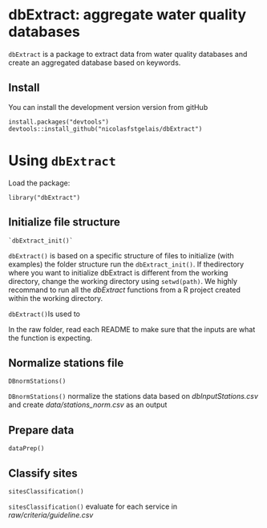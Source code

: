 # dbExtract: aggregate water quality databases
 `dbExtract` is a package to extract data from water quality databases and create an aggregated database based on keywords.

 ## Install

 You can install the development version version from gitHub

 ```{r eval=FALSE}
 install.packages("devtools")
 devtools::install_github("nicolasfstgelais/dbExtract")
 ```
 # Using `dbExtract`

 Load the package:

 ```{r}
 library("dbExtract")
 ```
## Initialize  file structure
 ```{r}
 `dbExtract_init()`
 ```
`dbExtract()` is based on a specific structure of files to initialize (with examples) the folder structure run the `dbExtract_init()`.
If thedirectory where you want to initialize dbExtract is different from the working directory, change the working directory using `setwd(path)`. We highly recommand to run all the *dbExtract* functions from a R project created within the working directory. 

`dbExtract()`Is used to 


In the raw folder, read each README to make sure that the inputs are what the function is expecting.

## Normalize stations file
 ```{r}
DBnormStations()
 ``` 
 
 `DBnormStations()`  normalize the stations data based on *dbInputStations.csv* and create *data/stations_norm.csv* as an output

## Prepare data
 ```{r}
dataPrep()
 ``` 
 
## Classify sites
 ```{r}
sitesClassification()
 ``` 
`sitesClassification()` evaluate for each service in *raw/criteria/guideline.csv*
